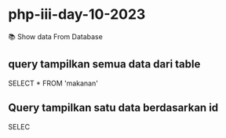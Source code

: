 # php-iii-day-10-2023
📚 Show data From Database




## query tampilkan semua data dari table 
SELECT * FROM 'makanan'

## Query tampilkan satu data berdasarkan id
SELEC